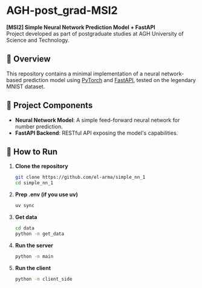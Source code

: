 # AGH-post_grad-MSI2

**[MSI2] Simple Neural Network Prediction Model + FastAPI**  
Project developed as part of postgraduate studies at AGH University of Science and Technology.

## 📌 Overview

This repository contains a minimal implementation of a neural network-based prediction model using [PyTorch](https://pytorch.org/) and [FastAPI](https://fastapi.tiangolo.com/), tested on the legendary MNIST dataset.

## 🧠 Project Components

- **Neural Network Model**: A simple feed-forward neural network for number prediction.
- **FastAPI Backend**: RESTful API exposing the model's capabilities.

## 🚀 How to Run

1. **Clone the repository**
   ```bash
   git clone https://github.com/el-arma/simple_nn_1
   cd simple_nn_1

2. **Prep .env (if you use uv)**
   ```bash 
   uv sync

2. **Get data**
   ```bash 
   cd data
   python -m get_data
   ```

3. **Run the server**
   ```bash 
   python -m main
   ```

4. **Run the client**
   ```bash 
   python -m client_side
   ```
